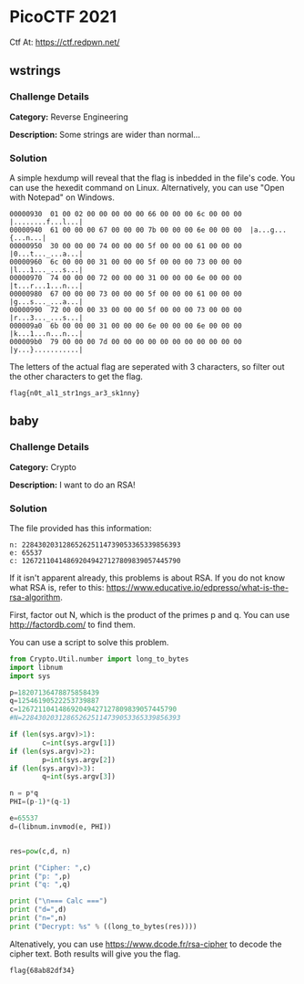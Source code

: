 # PicoCTF 2021
Ctf At: https://ctf.redpwn.net/

## wstrings
### Challenge Details
**Category:** Reverse Engineering

**Description:** Some strings are wider than normal...

### Solution
A simple hexdump will reveal that the flag is inbedded in the file's code. You can use the hexedit command on Linux. 
Alternatively, you can use "Open with Notepad" on Windows.

```
00000930  01 00 02 00 00 00 00 00 66 00 00 00 6c 00 00 00  |........f...l...|
00000940  61 00 00 00 67 00 00 00 7b 00 00 00 6e 00 00 00  |a...g...{...n...|
00000950  30 00 00 00 74 00 00 00 5f 00 00 00 61 00 00 00  |0...t..._...a...|
00000960  6c 00 00 00 31 00 00 00 5f 00 00 00 73 00 00 00  |l...1..._...s...|
00000970  74 00 00 00 72 00 00 00 31 00 00 00 6e 00 00 00  |t...r...1...n...|
00000980  67 00 00 00 73 00 00 00 5f 00 00 00 61 00 00 00  |g...s..._...a...|
00000990  72 00 00 00 33 00 00 00 5f 00 00 00 73 00 00 00  |r...3..._...s...|
000009a0  6b 00 00 00 31 00 00 00 6e 00 00 00 6e 00 00 00  |k...1...n...n...|
000009b0  79 00 00 00 7d 00 00 00 00 00 00 00 00 00 00 00  |y...}...........|
```
The letters of the actual flag are seperated with 3 characters, so filter out the other characters to get the flag.
```
flag{n0t_al1_str1ngs_ar3_sk1nny}
```

## baby
### Challenge Details
**Category:** Crypto

**Description:** I want to do an RSA!

### Solution
The file provided has this information: 
```
n: 228430203128652625114739053365339856393
e: 65537
c: 126721104148692049427127809839057445790
```
If it isn't apparent already, this problems is about RSA. If you do not know what RSA is, refer to this: https://www.educative.io/edpresso/what-is-the-rsa-algorithm.

First, factor out N, which is the product of the primes p and q. You can use http://factordb.com/ to find them.

You can use a script to solve this problem.
```python
from Crypto.Util.number import long_to_bytes
import libnum
import sys

p=18207136478875858439
q=12546190522253739887
c=126721104148692049427127809839057445790
#N=228430203128652625114739053365339856393

if (len(sys.argv)>1):
        c=int(sys.argv[1])
if (len(sys.argv)>2):
        p=int(sys.argv[2])
if (len(sys.argv)>3):
        q=int(sys.argv[3])

n = p*q
PHI=(p-1)*(q-1)

e=65537
d=(libnum.invmod(e, PHI))


res=pow(c,d, n)

print ("Cipher: ",c)
print ("p: ",p)
print ("q: ",q)

print ("\n=== Calc ===")
print ("d=",d)
print ("n=",n)
print ("Decrypt: %s" % ((long_to_bytes(res))))
```
Altenatively, you can use https://www.dcode.fr/rsa-cipher to decode the cipher text. Both results will give you the flag.

```
flag{68ab82df34}
```
